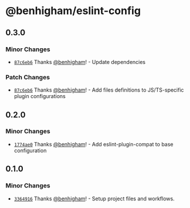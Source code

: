 # @benhigham/eslint-config

## 0.3.0

### Minor Changes

- [`87c6eb6`](https://github.com/benhigham/eslint-config/commit/87c6eb693958c9e93ba0a0407dcdc9db1e365cf1) Thanks [@benhigham](https://github.com/benhigham)! - Update dependencies

### Patch Changes

- [`87c6eb6`](https://github.com/benhigham/eslint-config/commit/87c6eb693958c9e93ba0a0407dcdc9db1e365cf1) Thanks [@benhigham](https://github.com/benhigham)! - Add files definitions to JS/TS-specific plugin configurations

## 0.2.0

### Minor Changes

- [`1774ae0`](https://github.com/benhigham/eslint-config/commit/1774ae06c7824142700474a0deb9cfbd352b05db) Thanks [@benhigham](https://github.com/benhigham)! - Add eslint-plugin-compat to base configuration

## 0.1.0

### Minor Changes

- [`3364916`](https://github.com/benhigham/eslint-config/commit/3364916514c1718d222d6a5ed9bce179ec3cff9c) Thanks [@benhigham](https://github.com/benhigham)! - Setup project files and workflows.
